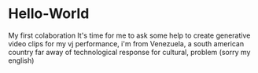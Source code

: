 # Hello-World
My first colaboration 
It's time for me to ask some help to create generative video clips for my vj performance, i'm from Venezuela, a south american country far away of technological response for cultural, problem (sorry my english)
